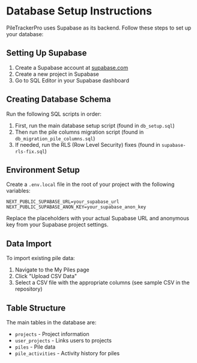 # Database Setup Instructions

PileTrackerPro uses Supabase as its backend. Follow these steps to set up your database:

## Setting Up Supabase

1. Create a Supabase account at [supabase.com](https://supabase.com)
2. Create a new project in Supabase
3. Go to SQL Editor in your Supabase dashboard

## Creating Database Schema

Run the following SQL scripts in order:

1. First, run the main database setup script (found in `db_setup.sql`)
2. Then run the pile columns migration script (found in `db_migration_pile_columns.sql`)
3. If needed, run the RLS (Row Level Security) fixes (found in `supabase-rls-fix.sql`)

## Environment Setup

Create a `.env.local` file in the root of your project with the following variables:

```
NEXT_PUBLIC_SUPABASE_URL=your_supabase_url
NEXT_PUBLIC_SUPABASE_ANON_KEY=your_supabase_anon_key
```

Replace the placeholders with your actual Supabase URL and anonymous key from your Supabase project settings.

## Data Import

To import existing pile data:
1. Navigate to the My Piles page
2. Click "Upload CSV Data"
3. Select a CSV file with the appropriate columns (see sample CSV in the repository)

## Table Structure

The main tables in the database are:
- `projects` - Project information
- `user_projects` - Links users to projects
- `piles` - Pile data
- `pile_activities` - Activity history for piles 